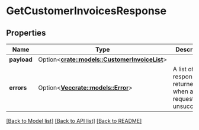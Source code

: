 # GetCustomerInvoicesResponse

## Properties

Name | Type | Description | Notes
------------ | ------------- | ------------- | -------------
**payload** | Option<[**crate::models::CustomerInvoiceList**](CustomerInvoiceList.md)> |  | [optional]
**errors** | Option<[**Vec<crate::models::Error>**](Error.md)> | A list of error responses returned when a request is unsuccessful. | [optional]

[[Back to Model list]](../README.md#documentation-for-models) [[Back to API list]](../README.md#documentation-for-api-endpoints) [[Back to README]](../README.md)


